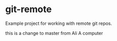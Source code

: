 # git-remote

Example project for working with remote git repos.

this is a change to master from Ali A computer
